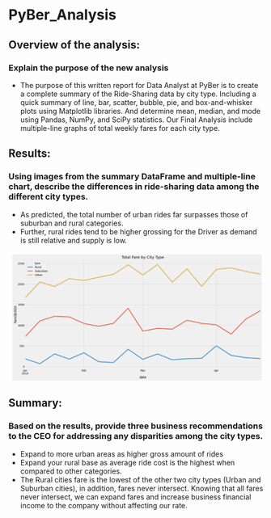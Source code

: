 # PyBer_Analysis

## Overview of the analysis: 
### Explain the purpose of the new analysis
* The purpose of this written report for Data Analyst at PyBer is to create a complete summary of the Ride-Sharing data by city type. Including a quick summary of line, bar, scatter, bubble, pie, and box-and-whisker plots using Matplotlib libraries. And determine mean, median, and mode using Pandas, NumPy, and SciPy statistics. Our Final Analysis include multiple-line graphs of total weekly fares for each city type.



## Results: 
### Using images from the summary DataFrame and multiple-line chart, describe the differences in ride-sharing data among the different city types.
* As predicted, the total number of urban rides far surpasses those of suburban and rural categories. 
* Further, rural rides tend to be higher grossing for the Driver as demand is still relative and supply is low.



![name-of-you-image](https://github.com/Nimamotiee/PyBer_Analysis/blob/main/analysis/deliverable%202%20chart.png)




## Summary: 
### Based on the results, provide three business recommendations to the CEO for addressing any disparities among the city types.
* Expand to more urban areas as higher gross amount of rides
* Expand your rural base as average ride cost is the highest when compared to other categories.
* The Rural cities fare is the lowest of the other two city types (Urban and Suburban cities), in addition, fares never intersect.  Knowing that all fares never intersect, we can expand fares and increase business financial income to the company without affecting our rate.

